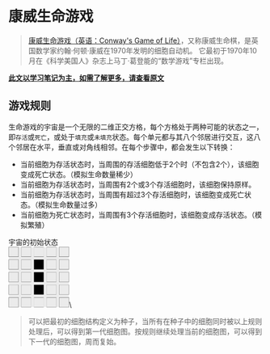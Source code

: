 # 康威生命游戏

> [康威生命游戏（英语：Conway's Game of Life）](https://zh.wikipedia.org/wiki/康威生命游戏)，又称康威生命棋，是英国数学家约翰·何顿·康威在1970年发明的细胞自动机。
> 它最初于1970年10月在《科学美国人》杂志上马丁·葛登能的“数学游戏”专栏出现。

[**此文以学习笔记为主，如需了解更多，请查看原文**](https://rustwasm.github.io/docs/book/game-of-life/hello-world.html)

## 游戏规则

生命游戏的宇宙是一个无限的二维正交方格，每个方格处于两种可能的状态之一，即`存活`或`死亡`，或处于`填充`或`未填充`状态。每个单元都与其八个邻居进行交互，这八个邻居在水平，垂直或对角线相邻。在每个步骤中，都会发生以下转换：

* 当前细胞为存活状态时，当周围的存活细胞低于2个时（不包含2个），该细胞变成死亡状态。（模拟生命数量稀少）
* 当前细胞为存活状态时，当周围有2个或3个存活细胞时，该细胞保持原样。
* 当前细胞为存活状态时，当周围有超过3个存活细胞时，该细胞变成死亡状态。（模拟生命数量过多）
* 当前细胞为死亡状态时，当周围有3个存活细胞时，该细胞变成存活状态。（模拟繁殖）

宇宙的初始状态\
<img src="./img/game_of_life-initial-universe.png" alt="initial universe" width="120" />\

> 可以把最初的细胞结构定义为种子，当所有在种子中的细胞同时被以上规则处理后，可以得到第一代细胞图。按规则继续处理当前的细胞图，可以得到下一代的细胞图，周而复始。
